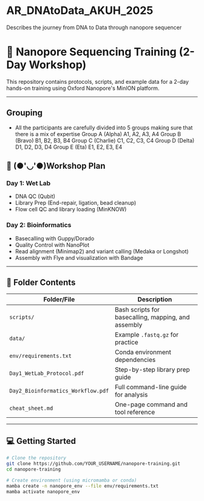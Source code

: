# AR_DNAtoData_AKUH_2025
Describes the journey from DNA to Data through nanopore sequencer 

# 🧬 Nanopore Sequencing Training (2-Day Workshop)

This repository contains protocols, scripts, and example data for a 2-day hands-on training using Oxford Nanopore's MinION platform.

---
## **Grouping**
-  All the participants are carefully divided into 5 groups making sure that there is a mix of expertise 
     Group A (Alpha)
      A1, A2, A3, A4
     Group B (Bravo)
      B1, B2, B3, B4 
     Group C (Charlie)
     C1, C2, C3, C4
     Group D (Delta)
     D1, D2, D3, D4
     Group E (Eta)
     E1, E2, E3, E4  

## 📅 (●'◡'●)Workshop Plan

### **Day 1: Wet Lab**
- DNA QC (Qubit)
- Library Prep (End-repair, ligation, bead cleanup)
- Flow cell QC and library loading (MinKNOW)

### **Day 2: Bioinformatics**
- Basecalling with Guppy/Dorado
- Quality Control with NanoPlot
- Read alignment (Minimap2) and variant calling (Medaka or Longshot)
- Assembly with Flye and visualization with Bandage

---

## 📂 Folder Contents

| Folder/File | Description |
|-------------|-------------|
| `scripts/` | Bash scripts for basecalling, mapping, and assembly |
| `data/` | Example `.fastq.gz` for practice |
| `env/requirements.txt` | Conda environment dependencies |
| `Day1_WetLab_Protocol.pdf` | Step-by-step library prep guide |
| `Day2_Bioinformatics_Workflow.pdf` | Full command-line guide for analysis |
| `cheat_sheet.md` | One-page command and tool reference |

---

## 💻 Getting Started

```bash
# Clone the repository
git clone https://github.com/YOUR_USERNAME/nanopore-training.git
cd nanopore-training

# Create environment (using micromamba or conda)
mamba create -n nanopore_env --file env/requirements.txt
mamba activate nanopore_env
